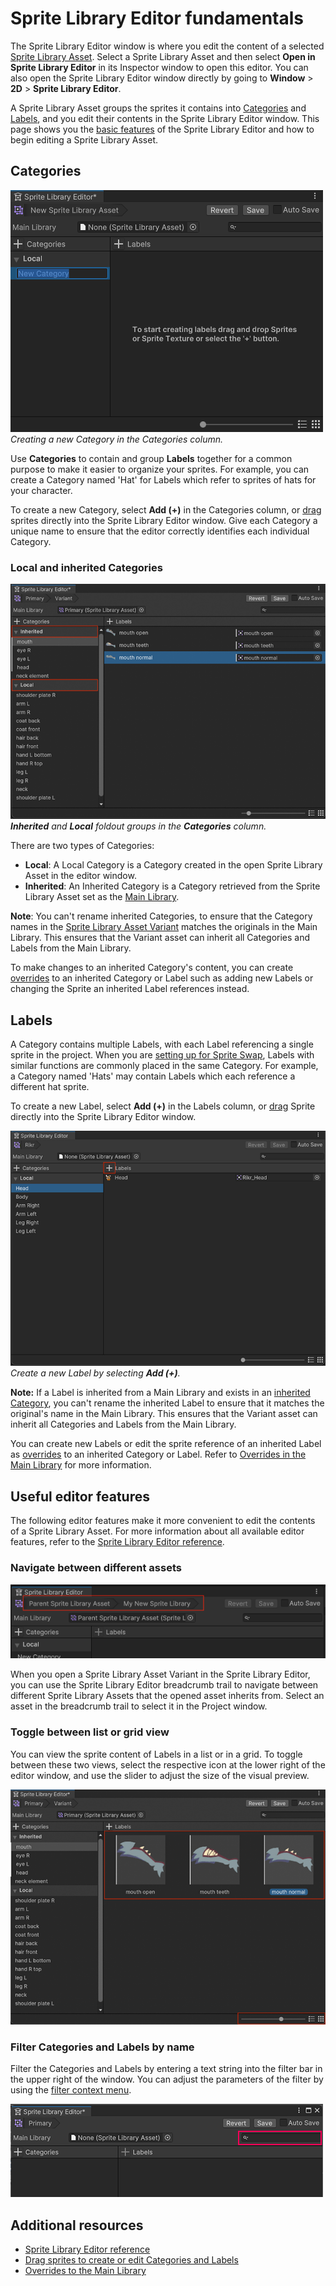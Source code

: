 # Sprite Library Editor fundamentals

The Sprite Library Editor window is where you edit the content of a selected [Sprite Library Asset](SL-Asset.md). Select a Sprite Library Asset and then select **Open in Sprite Library Editor** in its Inspector window to open this editor. You can also open the Sprite Library Editor window directly by going to  **Window** > **2D** > **Sprite Library Editor**.

A Sprite Library Asset groups the sprites it contains into [Categories](#categories) and [Labels](#labels), and you edit their contents in the Sprite Library Editor window. This page shows you the [basic features](#useful-editor-features) of the Sprite Library Editor and how to begin editing a Sprite Library Asset.

## Categories

![](images/2D-animation-SLAsset-add-category.png)<br/>_Creating a new Category in the Categories column._

Use **Categories** to contain and group **Labels** together for a common purpose to make it easier to organize your sprites. For example, you can create a Category named 'Hat' for Labels which refer to sprites of hats for your character.

To create a new Category, select **Add (+)** in the Categories column, or [drag](SL-Drag.md) sprites directly into the Sprite Library Editor window. Give each Category a unique name to ensure that the editor correctly identifies each individual Category.

### Local and inherited Categories

![](images/2D-animation-SLAsset-category-local-inherited.png)<br/>_**Inherited** and **Local** foldout groups in the **Categories** column._

There are two types of Categories:

- **Local**: A Local Category is a Category created in the open Sprite Library Asset in the editor window.
- **Inherited**: An Inherited Category is a Category retrieved from the Sprite Library Asset set as the [Main Library](SL-Editor-UI.md#main-library).

**Note**: You can't rename inherited Categories, to ensure that the Category names in the [Sprite Library Asset Variant](SL-Asset.md#create-a-sprite-library-asset-variant) matches the originals in the Main Library. This ensures that the Variant asset can inherit all Categories and Labels from the Main Library.

To make changes to an inherited Category's content, you can create [overrides](SL-Main-Library.md#create-overrides) to an inherited Category or Label such as adding new Labels or changing the Sprite an inherited Label references instead.

## Labels

A Category contains multiple Labels, with each Label referencing a single sprite in the project. When you are [setting up for Sprite Swap](SpriteSwapSetup.md), Labels with similar functions are commonly placed in the same Category. For example, a Category named 'Hats' may contain Labels which each reference a different hat sprite.

To create a new Label, select **Add (+)** in the Labels column, or [drag](SL-Drag.md) Sprite directly into the Sprite Library Editor window.

![](images/2D-animation-SLAsset-add-label.png)_Create a new Label by selecting **Add (+)**._

**Note:** If a Label is inherited from a Main Library and exists in an [inherited Category](#local-and-inherited-categories), you can't rename the inherited Label to ensure that it matches the original's name in the Main Library. This ensures that the Variant asset can inherit all Categories and Labels from the Main Library.

You can create new Labels or edit the sprite reference of an inherited Label as [overrides](SL-Main-Library.md#create-overrides) to an inherited Category or Label. Refer to [Overrides in the Main Library](SL-Main-Library.md) for more information.

## Useful editor features

The following editor features make it more convenient to edit the contents of a Sprite Library Asset. For more information about all available editor features, refer to the [Sprite Library Editor reference](SL-Editor-UI.md).

### Navigate between different assets

![](images/2D-animation-SLAsset-breadcrumbs.png)

When you open a Sprite Library Asset Variant in the Sprite Library Editor, you can use the Sprite Library Editor breadcrumb trail to navigate between different Sprite Library Assets that the opened asset inherits from. Select an asset in the breadcrumb trail to select it in the Project window.

### Toggle between list or grid view

You can view the sprite content of Labels in a list or in a grid. To toggle between these two views, select the respective icon at the lower right of the editor window, and use the slider to adjust the size of the visual preview.

![](images/2D-animation-SLAsset-labels-view-type.png)

### Filter Categories and Labels by name

Filter the Categories and Labels by entering a text string into the filter bar in the upper right of the window. You can adjust the parameters of the filter by using the [filter context menu](SL-Editor-UI.md#filter-context-menu).

![](images/sl-editor-filter-box.png)

## Additional resources
- [Sprite Library Editor reference](SL-Editor-UI.md)
- [Drag sprites to create or edit Categories and Labels](SL-Drag.md)
- [Overrides to the Main Library](SL-Main-Library.md)
